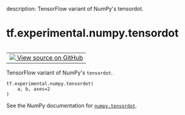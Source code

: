 description: TensorFlow variant of NumPy's tensordot.

<div itemscope itemtype="http://developers.google.com/ReferenceObject">
<meta itemprop="name" content="tf.experimental.numpy.tensordot" />
<meta itemprop="path" content="Stable" />
</div>

# tf.experimental.numpy.tensordot

<!-- Insert buttons and diff -->

<table class="tfo-notebook-buttons tfo-api nocontent" align="left">
<td>
  <a target="_blank" href="https://github.com/tensorflow/tensorflow/blob/r2.4/tensorflow/python/ops/numpy_ops/np_math_ops.py#L244-L246">
    <img src="https://www.tensorflow.org/images/GitHub-Mark-32px.png" />
    View source on GitHub
  </a>
</td>
</table>



TensorFlow variant of NumPy's `tensordot`.

<pre class="devsite-click-to-copy prettyprint lang-py tfo-signature-link">
<code>tf.experimental.numpy.tensordot(
    a, b, axes=2
)
</code></pre>



<!-- Placeholder for "Used in" -->

See the NumPy documentation for [`numpy.tensordot`](https://numpy.org/doc/1.16/reference/generated/numpy.tensordot.html).